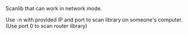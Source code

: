 Scanlib that can work in network mode.

Use -n with provided IP and port to scan library on someone's computer. (Use port 0 to scan router library)
